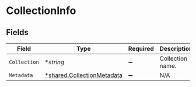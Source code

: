 # CollectionInfo


## Fields

| Field                                                                          | Type                                                                           | Required                                                                       | Description                                                                    |
| ------------------------------------------------------------------------------ | ------------------------------------------------------------------------------ | ------------------------------------------------------------------------------ | ------------------------------------------------------------------------------ |
| `Collection`                                                                   | **string*                                                                      | :heavy_minus_sign:                                                             | Collection name.                                                               |
| `Metadata`                                                                     | [*shared.CollectionMetadata](../../../pkg/models/shared/collectionmetadata.md) | :heavy_minus_sign:                                                             | N/A                                                                            |